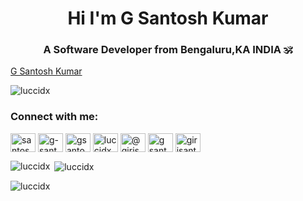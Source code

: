 <h1 align="center">Hi I'm G Santosh Kumar</h1>
<h3 align="center">A Software Developer from Bengaluru,KA INDIA 🕉️</h3>

<p class="badge-base LI-profile-badge" data-locale="en_US" data-size="large" data-theme="light" data-type="HORIZONTAL" data-vanity="g-santosh-kumar" data-version="v1"><a class="badge-base__link LI-simple-link" href="https://in.linkedin.com/in/g-santosh-kumar?trk=profile-badge">G Santosh Kumar</a></p>

<p align="left"> <img src="https://komarev.com/ghpvc/?username=luccidx&label=Profile%20views&color=0e75b6&style=flat" alt="luccidx" /> </p>

<!--
<p align="left"> <a href="https://github.com/ryo-ma/github-profile-trophy"><img src="https://github-profile-trophy.vercel.app/?username=luccidx" alt="luccidx" /></a> </p>
-->

<h3 align="left">Connect with me:</h3>
<p align="left">
<a href="https://twitter.com/g_santoshkumar1" target="blank"><img align="center" src="https://raw.githubusercontent.com/rahuldkjain/github-profile-readme-generator/master/src/images/icons/Social/twitter.svg" alt="santoshroxstar3" height="30" width="40" /></a>
<a href="https://linkedin.com/in/g-santosh-kumar" target="blank"><img align="center" src="https://raw.githubusercontent.com/rahuldkjain/github-profile-readme-generator/master/src/images/icons/Social/linked-in-alt.svg" alt="g-santosh-kumar" height="30" width="40" /></a>
<a href="https://kaggle.com/gsantoshkumar" target="blank"><img align="center" src="https://raw.githubusercontent.com/rahuldkjain/github-profile-readme-generator/master/src/images/icons/Social/kaggle.svg" alt="gsantoshkumar" height="30" width="40" /></a>
<a href="https://instagram.com/santoshkumar.girish" target="blank"><img align="center" src="https://raw.githubusercontent.com/rahuldkjain/github-profile-readme-generator/master/src/images/icons/Social/instagram.svg" alt="luccidx" height="30" width="40" /></a>
<a href="https://medium.com/@girisantoshkumar1999" target="blank"><img align="center" src="https://raw.githubusercontent.com/rahuldkjain/github-profile-readme-generator/master/src/images/icons/Social/medium.svg" alt="@girisantoshkumar1999" height="30" width="40" /></a>
<a href="https://www.youtube.com/c/g santosh kumar" target="blank"><img align="center" src="https://raw.githubusercontent.com/rahuldkjain/github-profile-readme-generator/master/src/images/icons/Social/youtube.svg" alt="g santosh kumar" height="30" width="40" /></a>
<a href="https://www.hackerrank.com/girisantoshkuma1" target="blank"><img align="center" src="https://raw.githubusercontent.com/rahuldkjain/github-profile-readme-generator/master/src/images/icons/Social/hackerrank.svg" alt="girisantoshkuma1" height="30" width="40" /></a>

<p><img align="left" src="https://github-readme-stats.vercel.app/api/top-langs?username=luccidx&show_icons=true&locale=en&layout=compact" alt="luccidx" /></p>

<p>&nbsp;<img align="center" src="https://github-readme-stats.vercel.app/api?username=luccidx&show_icons=true&locale=en" alt="luccidx" /></p>

<p><img align="center" src="https://github-readme-streak-stats.herokuapp.com/?user=luccidx&" alt="luccidx" /></p>
